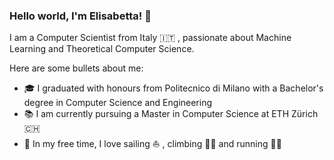 ### Hello world, I'm Elisabetta! 👋


I am a Computer Scientist from Italy 🇮🇹 , passionate about Machine Learning and Theoretical Computer Science.

Here are some bullets about me:

-   🎓 I graduated with honours from Politecnico di Milano with a Bachelor's degree in Computer Science and Engineering
-   📚 I am currently pursuing a Master in Computer Science at ETH Zürich 🇨🇭 
-   🎲 In my free time, I love sailing ⛵️ , climbing 🧗‍♀️  and running 🏃‍♀️ 
